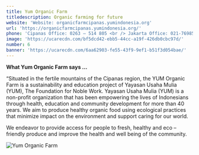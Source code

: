 ```yaml
---
title: Yum Organic Farm
titledescription: Organic farming for future
website: 'Website: organicfarmcipanas.yumindonesia.org'
url: 'https://organicfarmcipanas.yumindonesia.org/'
phone: 'Cipanas Office: 0263 – 514 805 <br /> Jakarta Office: 021-7698505'
image: 'https://ucarecdn.com/bf5dcd42-ebb5-44cc-a19f-426db0cbc97d/'
number: 6
banner: 'https://ucarecdn.com/6aa62903-fe55-43f9-9ef1-b51f3d054bae/'
---
```

**What Yum Organic Farm says ...**

“Situated in the fertile mountains of the Cipanas region, the YUM Organic Farm is a sustainability and education project of Yayasan Usaha Mulia (YUM), The Foundation for Noble Work. Yayasan Usaha Mulia (YUM) is a non-profit organization that has been empowering the lives of Indonesians through health, education and community development for more than 40 years. We aim to produce healthy organic food using ecological practices that minimize impact on the environment and support caring for our world.

We endeavor to provide access for people to fresh, healthy and eco – friendly produce and improve the health and well being of the community.

![Yum Organic Farm](https://ucarecdn.com/69af47c3-18f3-45f7-837c-02400b253213/ "Yum Organic Farm")
